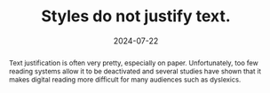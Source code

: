 ---
N: '186'
Rubrique: Présentation
title: Styles do not justify text. 
abstract: Text justification is often very pretty, especially on paper. Unfortunately, too few reading systems allow it to be deactivated and several studies have shown that it makes digital reading more difficult for many audiences such as dyslexics.
categories: ["Presentation"]
agrege: O4186-E065
opquast: '4 186'
indiceebook: '65'
description: "Rule n° 065"
before: "064"
weight: "065"
after: "066"
actif: '1'
layout: rules
date: 2024-07-22
tags: ["Accessibility", ""]
objectif: ["Make it easier to read on screen, particularly for people with dyslexia.", "Improve the accessibility of content for people with disabilities."]
Meo: ["Do not use the CSS property text-align with the value justify, or any other equivalent."]
Controle: ["Check the CSS code for the absence of text-align rules: justify.", "Check the HTML code for the absence of attributes HTML align=justify."]
epubcheck: 
ace: 
humancheck: true
Source: ["Opquast"]
Referentiel: [""]
steps: ["conception", ""]
---